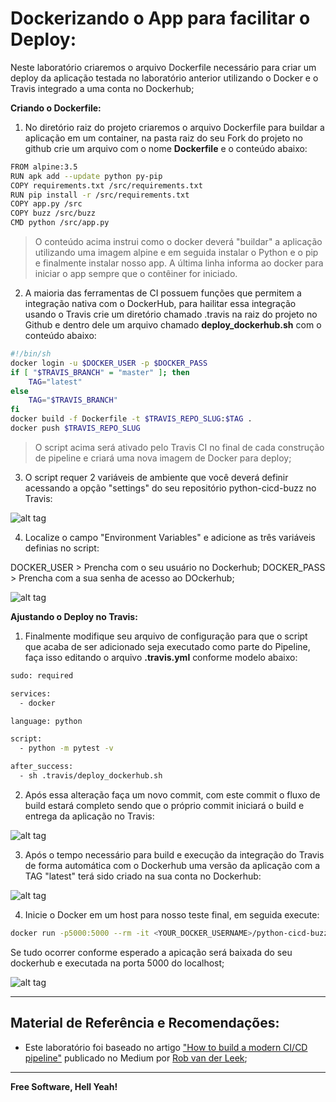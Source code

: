 
# Dockerizando o App para facilitar o Deploy:

Neste laboratório criaremos o arquivo Dockerfile necessário para criar um deploy da aplicação testada no laboratório anterior utilizando o Docker e o Travis integrado a uma conta no Dockerhub;

**Criando o Dockerfile:**

1. No diretório raiz do projeto criaremos o arquivo Dockerfile para buildar a aplicação em um container, na pasta raiz do seu Fork do projeto no github crie um arquivo com o nome **Dockerfile** e o conteúdo abaixo:

```sh
FROM alpine:3.5
RUN apk add --update python py-pip
COPY requirements.txt /src/requirements.txt
RUN pip install -r /src/requirements.txt
COPY app.py /src
COPY buzz /src/buzz
CMD python /src/app.py
```

> O conteúdo acima instrui como o docker deverá "buildar" a aplicação utilizando uma imagem alpine e em seguida instalar o Python e o pip e finalmente instalar nosso app. A última linha informa ao docker para iniciar o app sempre que o contêiner for iniciado.


2. A maioria das ferramentas de CI possuem funções que permitem a integração nativa com o DockerHub, para hailitar essa integração usando o Travis crie um diretório chamado .travis na raiz do projeto no Github e dentro dele um arquivo chamado **deploy_dockerhub.sh** com o conteúdo abaixo:

```sh
#!/bin/sh
docker login -u $DOCKER_USER -p $DOCKER_PASS
if [ "$TRAVIS_BRANCH" = "master" ]; then
    TAG="latest"
else
    TAG="$TRAVIS_BRANCH"
fi
docker build -f Dockerfile -t $TRAVIS_REPO_SLUG:$TAG .
docker push $TRAVIS_REPO_SLUG
```

> O script acima será ativado pelo Travis CI no final de cada construção de pipeline e criará uma nova imagem de Docker para deploy;

3. O script requer 2 variáveis ​​de ambiente que você deverá definir acessando a opção "settings" do seu repositório python-cicd-buzz no Travis:

![alt tag](https://github.com/fiapsecdevops/classroom/raw/master/labs/images/1.1.4-travis.png)

4. Localize o campo "Environment Variables" e adicione as três variáveis definias no script: 

DOCKER_USER > Prencha com o seu usuário no Dockerhub;
DOCKER_PASS > Prencha com a sua senha de acesso ao DOckerhub;

![alt tag](https://github.com/fiapsecdevops/classroom/raw/master/labs/images/1.1.5-travis.png)


**Ajustando o Deploy no Travis:**

1. Finalmente modifique seu arquivo de configuração para que o script que acaba de ser adicionado seja executado como parte do Pipeline, faça isso editando o arquivo **.travis.yml** conforme modelo abaixo:

```sh
sudo: required

services:
  - docker

language: python

script:
  - python -m pytest -v

after_success:
  - sh .travis/deploy_dockerhub.sh
```

2. Após essa alteração faça um novo commit, com este commit o fluxo de build estará completo sendo que o próprio commit iniciará o build e entrega da aplicação no Travis:

![alt tag](https://github.com/fiapsecdevops/classroom/raw/master/labs/images/1.1.6-travis.png)


3. Após o tempo necessário para build e execução da integração do Travis de forma automática com o Dockerhub uma versão da aplicação com a TAG "latest" terá sido criado na sua conta no Dockerhub:

![alt tag](https://github.com/fiapsecdevops/classroom/raw/master/labs/images/1.1.7-travis.png)

4. Inicie o Docker em um host para nosso teste final, em seguida execute:

```sh
docker run -p5000:5000 --rm -it <YOUR_DOCKER_USERNAME>/python-cicd-buzz:latest
```

Se tudo ocorrer conforme esperado a apicação será baixada do seu dockerhub e executada na porta 5000 do localhost;

![alt tag](https://github.com/fiapsecdevops/classroom/raw/master/labs/images/1.1.8-travis.png)

---

## Material de Referência e Recomendações:

- Este laboratório foi baseado no artigo ["How to build a modern CI/CD pipeline"](https://medium.com/bettercode/how-to-build-a-modern-ci-cd-pipeline-5faa01891a5b) publicado no Medium por [Rob van der Leek](https://medium.com/@robvanderleek?source=post_header_lockup);

---

**Free Software, Hell Yeah!**
